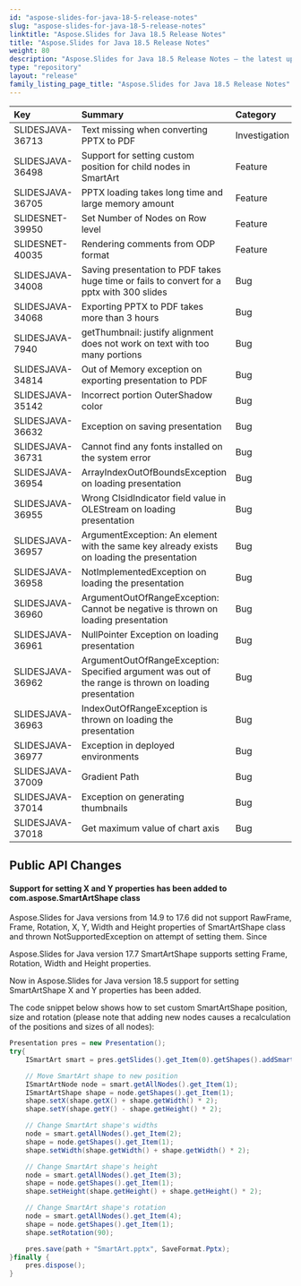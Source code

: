 ```yaml
---
id: "aspose-slides-for-java-18-5-release-notes"
slug: "aspose-slides-for-java-18-5-release-notes"
linktitle: "Aspose.Slides for Java 18.5 Release Notes"
title: "Aspose.Slides for Java 18.5 Release Notes"
weight: 80
description: "Aspose.Slides for Java 18.5 Release Notes – the latest updates and fixes."
type: "repository"
layout: "release"
family_listing_page_title: "Aspose.Slides for Java 18.5 Release Notes"
---
```


|**Key**|**Summary**|**Category**|
| :- | :- | :- |
|SLIDESJAVA-36713|Text missing when converting PPTX to PDF|Investigation|
|SLIDESJAVA-36498|Support for setting custom position for child nodes in SmartArt|Feature|
|SLIDESJAVA-36705|PPTX loading takes long time and large memory amount|Feature|
|SLIDESNET-39950|Set Number of Nodes on Row level|Feature|
|SLIDESNET-40035|Rendering comments from ODP format|Feature|
|SLIDESJAVA-34008|Saving presentation to PDF takes huge time or fails to convert for a pptx with 300 slides|Bug|
|SLIDESJAVA-34068|Exporting PPTX to PDF takes more than 3 hours|Bug|
|SLIDESJAVA-7940|getThumbnail: justify alignment does not work on text with too many portions|Bug|
|SLIDESJAVA-34814|Out of Memory exception on exporting presentation to PDF|Bug|
|SLIDESJAVA-35142|Incorrect portion OuterShadow color|Bug|
|SLIDESJAVA-36632|Exception on saving presentation|Bug|
|SLIDESJAVA-36731|Cannot find any fonts installed on the system error|Bug|
|SLIDESJAVA-36954|ArrayIndexOutOfBoundsException on loading presentation|Bug|
|SLIDESJAVA-36955|Wrong ClsidIndicator field value in OLEStream on loading presentation|Bug|
|SLIDESJAVA-36957|ArgumentException: An element with the same key already exists on loading the presentation|Bug|
|SLIDESJAVA-36958|NotImplementedException on loading the presentation|Bug|
|SLIDESJAVA-36960|ArgumentOutOfRangeException: Cannot be negative is thrown on loading presentation|Bug|
|SLIDESJAVA-36961|NullPointer Exception on loading presentation|Bug|
|SLIDESJAVA-36962|ArgumentOutOfRangeException: Specified argument was out of the range is thrown on loading presentation|Bug|
|SLIDESJAVA-36963|IndexOutOfRangeException is thrown on loading the presentation|Bug|
|SLIDESJAVA-36977|Exception in deployed environments|Bug|
|SLIDESJAVA-37009|Gradient Path|Bug|
|SLIDESJAVA-37014|Exception on generating thumbnails|Bug|
|SLIDESJAVA-37018|Get maximum value of chart axis|Bug|
## **Public API Changes**
#### **Support for setting X and Y properties has been added to com.aspose.SmartArtShape class**
Aspose.Slides for Java versions from 14.9 to 17.6 did not support RawFrame, Frame, Rotation, X, Y, Width and Height properties of SmartArtShape class and thrown NotSupportedException on attempt of setting them. Since

Aspose.Slides for Java version 17.7 SmartArtShape supports setting Frame, Rotation, Width and Height properties.

Now in Aspose.Slides for Java version 18.5 support for setting SmartArtShape X and Y properties has been added.

The code snippet below shows how to set custom SmartArtShape position, size and rotation (please note that adding new nodes causes a recalculation of the positions and sizes of all nodes):

``` java
Presentation pres = new Presentation();
try{
    ISmartArt smart = pres.getSlides().get_Item(0).getShapes().addSmartArt(20, 20, 600, 500, SmartArtLayoutType.OrganizationChart);

    // Move SmartArt shape to new position
    ISmartArtNode node = smart.getAllNodes().get_Item(1);
    ISmartArtShape shape = node.getShapes().get_Item(1);
    shape.setX(shape.getX() + shape.getWidth() * 2);
    shape.setY(shape.getY() - shape.getHeight() * 2);

    // Change SmartArt shape's widths
    node = smart.getAllNodes().get_Item(2);
    shape = node.getShapes().get_Item(1);
    shape.setWidth(shape.getWidth() + shape.getWidth() * 2);

    // Change SmartArt shape's height
    node = smart.getAllNodes().get_Item(3);
    shape = node.getShapes().get_Item(1);
    shape.setHeight(shape.getHeight() + shape.getHeight() * 2);

    // Change SmartArt shape's rotation
    node = smart.getAllNodes().get_Item(4);
    shape = node.getShapes().get_Item(1);
    shape.setRotation(90);

    pres.save(path + "SmartArt.pptx", SaveFormat.Pptx);
}finally {
    pres.dispose();
}
```
